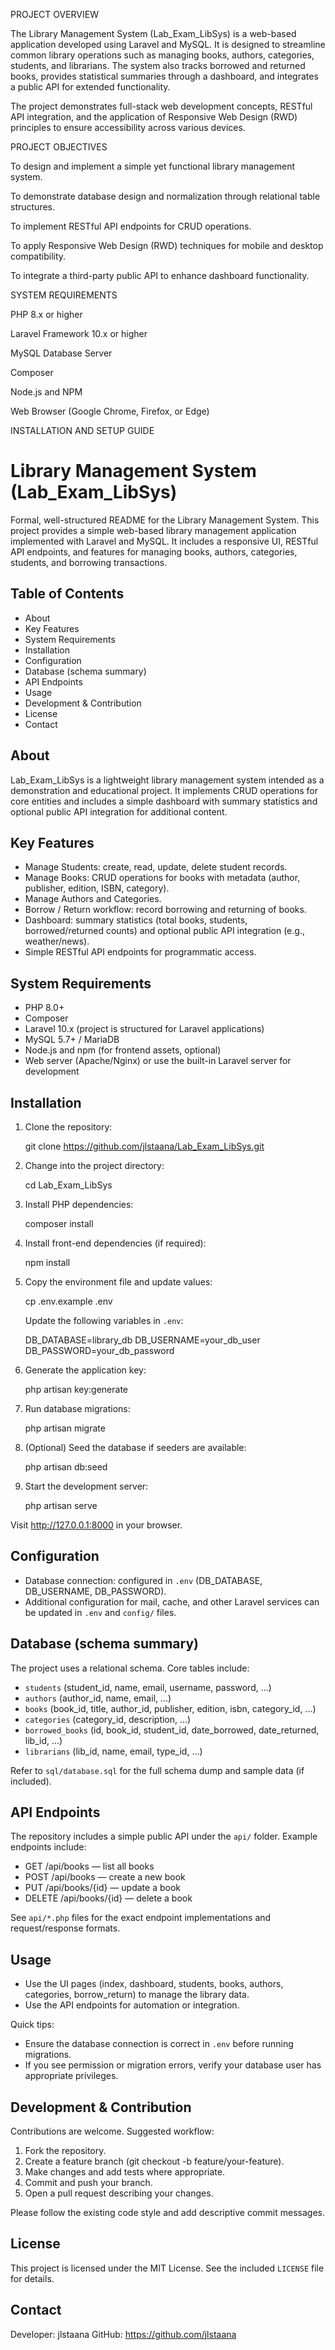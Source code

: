 PROJECT OVERVIEW

The Library Management System (Lab_Exam_LibSys) is a web-based application developed using Laravel and MySQL.
It is designed to streamline common library operations such as managing books, authors, categories, students, and librarians.
The system also tracks borrowed and returned books, provides statistical summaries through a dashboard, and integrates a public API for extended functionality.

The project demonstrates full-stack web development concepts, RESTful API integration, and the application of Responsive Web Design (RWD) principles to ensure accessibility across various devices.

PROJECT OBJECTIVES

To design and implement a simple yet functional library management system.

To demonstrate database design and normalization through relational table structures.

To implement RESTful API endpoints for CRUD operations.

To apply Responsive Web Design (RWD) techniques for mobile and desktop compatibility.

To integrate a third-party public API to enhance dashboard functionality.

SYSTEM REQUIREMENTS

PHP 8.x or higher

Laravel Framework 10.x or higher

MySQL Database Server

Composer

Node.js and NPM

Web Browser (Google Chrome, Firefox, or Edge)

INSTALLATION AND SETUP GUIDE

# Library Management System (Lab_Exam_LibSys)

Formal, well-structured README for the Library Management System. This project provides a simple web-based library management application implemented with Laravel and MySQL. It includes a responsive UI, RESTful API endpoints, and features for managing books, authors, categories, students, and borrowing transactions.

## Table of Contents
- About
- Key Features
- System Requirements
- Installation
- Configuration
- Database (schema summary)
- API Endpoints
- Usage
- Development & Contribution
- License
- Contact

## About

Lab_Exam_LibSys is a lightweight library management system intended as a demonstration and educational project. It implements CRUD operations for core entities and includes a simple dashboard with summary statistics and optional public API integration for additional content.

## Key Features
- Manage Students: create, read, update, delete student records.
- Manage Books: CRUD operations for books with metadata (author, publisher, edition, ISBN, category).
- Manage Authors and Categories.
- Borrow / Return workflow: record borrowing and returning of books.
- Dashboard: summary statistics (total books, students, borrowed/returned counts) and optional public API integration (e.g., weather/news).
- Simple RESTful API endpoints for programmatic access.

## System Requirements
- PHP 8.0+
- Composer
- Laravel 10.x (project is structured for Laravel applications)
- MySQL 5.7+ / MariaDB
- Node.js and npm (for frontend assets, optional)
- Web server (Apache/Nginx) or use the built-in Laravel server for development

## Installation
1. Clone the repository:

	git clone https://github.com/jlstaana/Lab_Exam_LibSys.git

2. Change into the project directory:

	cd Lab_Exam_LibSys

3. Install PHP dependencies:

	composer install

4. Install front-end dependencies (if required):

	npm install

5. Copy the environment file and update values:

	cp .env.example .env

	Update the following variables in `.env`:

	DB_DATABASE=library_db
	DB_USERNAME=your_db_user
	DB_PASSWORD=your_db_password

6. Generate the application key:

	php artisan key:generate

7. Run database migrations:

	php artisan migrate

8. (Optional) Seed the database if seeders are available:

	php artisan db:seed

9. Start the development server:

	php artisan serve

Visit http://127.0.0.1:8000 in your browser.

## Configuration
- Database connection: configured in `.env` (DB_DATABASE, DB_USERNAME, DB_PASSWORD).
- Additional configuration for mail, cache, and other Laravel services can be updated in `.env` and `config/` files.

## Database (schema summary)
The project uses a relational schema. Core tables include:
- `students` (student_id, name, email, username, password, ...)
- `authors` (author_id, name, email, ...)
- `books` (book_id, title, author_id, publisher, edition, isbn, category_id, ...)
- `categories` (category_id, description, ...)
- `borrowed_books` (id, book_id, student_id, date_borrowed, date_returned, lib_id, ...)
- `librarians` (lib_id, name, email, type_id, ...)

Refer to `sql/database.sql` for the full schema dump and sample data (if included).

## API Endpoints
The repository includes a simple public API under the `api/` folder. Example endpoints include:
- GET /api/books — list all books
- POST /api/books — create a new book
- PUT /api/books/{id} — update a book
- DELETE /api/books/{id} — delete a book

See `api/*.php` files for the exact endpoint implementations and request/response formats.

## Usage
- Use the UI pages (index, dashboard, students, books, authors, categories, borrow_return) to manage the library data.
- Use the API endpoints for automation or integration.

Quick tips:
- Ensure the database connection is correct in `.env` before running migrations.
- If you see permission or migration errors, verify your database user has appropriate privileges.

## Development & Contribution
Contributions are welcome. Suggested workflow:
1. Fork the repository.
2. Create a feature branch (git checkout -b feature/your-feature).
3. Make changes and add tests where appropriate.
4. Commit and push your branch.
5. Open a pull request describing your changes.

Please follow the existing code style and add descriptive commit messages.

## License
This project is licensed under the MIT License. See the included `LICENSE` file for details.

## Contact
Developer: jlstaana
GitHub: https://github.com/jlstaana



